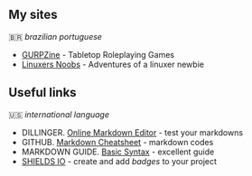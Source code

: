 ## My sites
🇧🇷 *brazilian portuguese*
* [GURPZine](https://www.gurpzine.com.br) - Tabletop Roleplaying Games
* [Linuxers Noobs](http://linuxernoob.blogspot.com) - Adventures of a linuxer newbie

## Useful links
🇺🇸 *international language*
* DILLINGER. [Online Markdown Editor](https://dillinger.io) - test your markdowns
* GITHUB. [Markdown Cheatsheet](https://github.com/adam-p/markdown-here/wiki/Markdown-Cheatsheet) - markdown codes
* MARKDOWN GUIDE. [Basic Syntax](https://www.markdownguide.org/basic-syntax) - excellent guide
* [SHIELDS IO](https://shields.io/) - create and add *badges* to your project

<!--
**nerun/nerun** is a ✨ _special_ ✨ repository because its `README.md` (this file) appears on your GitHub profile.

Here are some ideas to get you started:

- 🔭 I’m currently working on ...
- 🌱 I’m currently learning ...
- 👯 I’m looking to collaborate on ...
- 🤔 I’m looking for help with ...
- 💬 Ask me about ...
- 📫 How to reach me: ...
- 😄 Pronouns: ...
- ⚡ Fun fact: ...
-->
